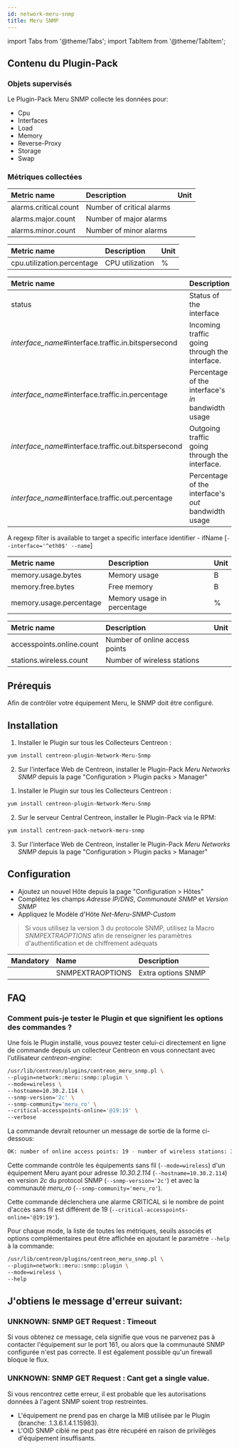 ```yaml
---
id: network-meru-snmp
title: Meru SNMP
---
```

import Tabs from '@theme/Tabs';
import TabItem from '@theme/TabItem';


## Contenu du Plugin-Pack

### Objets supervisés

Le Plugin-Pack Meru SNMP collecte les données pour:
* Cpu
* Interfaces
* Load
* Memory
* Reverse-Proxy
* Storage
* Swap

### Métriques collectées

<Tabs groupId="operating-systems">
<TabItem value="Alarms" label="Alarms">

| Metric name           | Description               | Unit |
| :-------------------- | :------------------------ | :--- |
| alarms.critical.count | Number of critical alarms |      |
| alarms.major.count    | Number of major alarms    |      |
| alarms.minor.count    | Number of minor alarms    |      |

</TabItem>
<TabItem value="Cpu" label="Cpu">

| Metric name                              | Description              | Unit |
| :--------------------------------------- | :----------------------- | :--- |
| cpu.utilization.percentage               | CPU utilization          | %    |

</TabItem>
<TabItem value="Interfaces" label="Interfaces">

| Metric name                                            | Description                                         | Unit |
| :----------------------------------------------------- | :-------------------------------------------------- | :--- |
| status                                                 | Status of the interface                             |      |
| *interface\_name*\#interface.traffic.in.bitspersecond  | Incoming traffic going through the interface.       | b/s  |
| *interface\_name*\#interface.traffic.in.percentage     | Percentage of the interface's *in* bandwidth usage  | %    |
| *interface\_name*\#interface.traffic.out.bitspersecond | Outgoing traffic going through the interface.       | b/s  |
| *interface\_name*\#interface.traffic.out.percentage    | Percentage of the interface's *out* bandwidth usage | %    |

A regexp filter is available to target a specific interface identifier - ifName [```--interface='^eth0$' --name```]

</TabItem>
<TabItem value="Memory" label="Memory">

| Metric name             | Description                               | Unit  |
| :---------------------  | :---------------------------------------- | :---- |
| memory.usage.bytes      | Memory usage                              | B     |
| memory.free.bytes       | Free memory                               | B     |
| memory.usage.percentage | Memory usage in percentage                | %     |

</TabItem>
<TabItem value="Wireless" label="Wireless">

| Metric name                 | Description                          | Unit  |
| :-------------------------- | :----------------------------------- | :---- |
| accesspoints.online.count   | Number of online access points       |       |
| stations.wireless.count     | Number of wireless stations          |       |

</TabItem>
</Tabs>

## Prérequis

Afin de contrôler votre équipement Meru, le SNMP doit être configuré.

## Installation

<Tabs groupId="operating-systems">
<TabItem value="Online IMP Licence & IT100 Editions" label="Online IMP Licence & IT100 Editions">

1. Installer le Plugin sur tous les Collecteurs Centreon :

```bash
yum install centreon-plugin-Network-Meru-Snmp
```

2. Sur l'interface Web de Centreon, installer le Plugin-Pack *Meru Networks SNMP* depuis la page "Configuration > Plugin packs > Manager"

</TabItem>
<TabItem value="Offline IMP License" label="Offline IMP License">

1. Installer le Plugin sur tous les Collecteurs Centreon :

```bash
yum install centreon-plugin-Network-Meru-Snmp
```

2. Sur le serveur Central Centreon, installer le Plugin-Pack via le RPM:

```bash
yum install centreon-pack-network-meru-snmp
```

3. Sur l'interface Web de Centreon, installer le Plugin-Pack *Meru Networks SNMP* depuis la page "Configuration > Plugin packs > Manager"

</TabItem>
</Tabs>

## Configuration

* Ajoutez un nouvel Hôte depuis la page "Configuration > Hôtes"
* Complétez les champs *Adresse IP/DNS*, *Communauté SNMP* et *Version SNMP*
* Appliquez le Modèle d'Hôte *Net-Meru-SNMP-Custom*

> Si vous utilisez la version 3 du protocole SNMP, utilisez la Macro *SNMPEXTRAOPTIONS* afin de renseigner les paramètres
> d'authentification et de chiffrement adéquats

| Mandatory   | Name                    | Description                       |
| :---------- | :---------------------- | :---------------------------------|
|             | SNMPEXTRAOPTIONS        | Extra options SNMP                |

## FAQ

### Comment puis-je tester le Plugin et que signifient les options des commandes ?

Une fois le Plugin installé, vous pouvez tester celui-ci directement en ligne de commande
depuis un collecteur Centreon en vous connectant avec l'utilisateur *centreon-engine*:

```bash
/usr/lib/centreon/plugins/centreon_meru_snmp.pl \
--plugin=network::meru::snmp::plugin \
--mode=wireless \
--hostname=10.30.2.114 \
--snmp-version='2c' \
--snmp-community='meru_ro' \
--critical-accesspoints-online='@19:19' \
--verbose
```

La commande devrait retourner un message de sortie de la forme ci-dessous:

```bash
OK: number of online access points: 19 - number of wireless stations: 3 | 'accesspoints.online.count'=19;;@19:19;0; 'stations.wireless.count'=3;;;0;
```

Cette commande contrôle les équipements sans fil (```--mode=wireless```) d'un équipement Meru ayant pour adresse *10.30.2.114* (```--hostname=10.30.2.114```)
en version *2c* du protocol SNMP (```--snmp-version='2c'```) et avec la communauté *meru_ro* (```--snmp-community='meru_ro'```).

Cette commande déclenchera une alarme CRITICAL si le nombre de point d'accès sans fil est différent de 19 (```--critical-accesspoints-online='@19:19'```).

Pour chaque mode, la liste de toutes les métriques, seuils associés et options complémentaires peut être affichée
en ajoutant le paramètre ```--help``` à la commande:

```bash
/usr/lib/centreon/plugins/centreon_meru_snmp.pl \
--plugin=network::meru::snmp::plugin \
--mode=wireless \
--help
```

## J'obtiens le message d'erreur suivant:

### UNKNOWN: SNMP GET Request : Timeout

Si vous obtenez ce message, cela signifie que vous ne parvenez pas à contacter l'équipement sur le port 161,
ou alors que la communauté SNMP configurée n'est pas correcte.
Il est également possible qu'un firewall bloque le flux.

### UNKNOWN: SNMP GET Request : Cant get a single value.

Si vous rencontrez cette erreur, il est probable que les autorisations données à l'agent SNMP soient trop restreintes.
* L'équipement ne prend pas en charge la MIB utilisée par le Plugin (branche: .1.3.6.1.4.1.15983).
* L'OID SNMP ciblé ne peut pas être récupéré en raison de privilèges d'équipement insuffisants.
